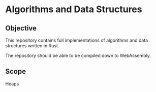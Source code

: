 # Algorithms and Data Structures

## Objective
This repository contains full implementations of algorithms and data structures written in Rust.

The repository should be able to be compiled down to WebAssembly.

## Scope
Heaps
